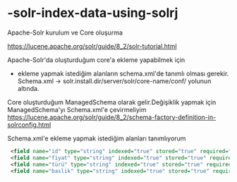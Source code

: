 # -solr-index-data-using-solrj


Apache-Solr kurulum ve Core oluşurma

https://lucene.apache.org/solr/guide/8_2/solr-tutorial.html


Apache-Solr'da oluşturduğum core'a ekleme yapabilmek için
- ekleme yapmak istediğim alanların schema.xml'de tanımlı olması gerekir.
Schema.xml -> solr.install.dir/server/solr/core-name/conf/ yolunun altında.

Core oluşturduğum ManagedSchema olarak gelir.Değişiklik yapmak için ManagedSchema'yı Schema.xml'e çevirmeliyim
https://lucene.apache.org/solr/guide/8_2/schema-factory-definition-in-solrconfig.html

Schema.xml'e ekleme yapmak istediğim alanları tanımlıyorum

``` xml
 <field name="id" type="string" indexed="true" stored="true" required="false" multiValued="false" />
 <field name="fiyat" type="string" indexed="true" stored="true" required="false" multiValued="false" />
 <field name="türü" type="string" indexed="true" stored="true" required="false" multiValued="false" />
 <field name="baslik" type="string" indexed="true" stored="true" required="false" multiValued="false" />

